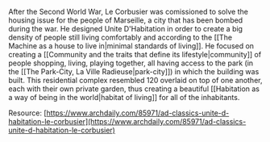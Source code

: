 ---
---

After the Second World War, Le Corbusier was comissioned to solve the housing issue for the people of Marseille, a city that has been bombed during the war. He designed Unite D'Habitation in order to create a big density of people still living comfortably and according to the [[The Machine as a house to live in|minimal standards of living]]. He focused on creating a [[Community and the traits that define its lifestyle|community]] of people shopping, living, playing together, all having access to the park (in the [[The Park-City, La Ville Radieuse|park-city]]) in which the building was built. This residential complex resembled 120 overlaid on top of one another, each with their own private garden, thus creating a beautiful [[Habitation as a way of being in the world|habitat of living]] for all of the inhabitants.

Resource: [https://www.archdaily.com/85971/ad-classics-unite-d-habitation-le-corbusier](https://www.archdaily.com/85971/ad-classics-unite-d-habitation-le-corbusier)